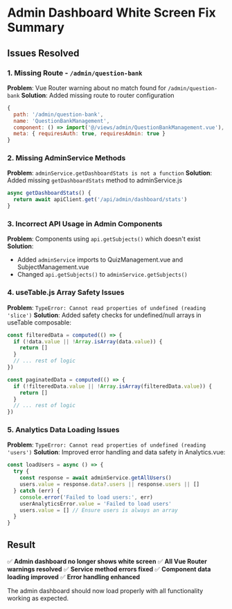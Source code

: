 # Admin Dashboard White Screen Fix Summary

## Issues Resolved

### 1. Missing Route - `/admin/question-bank`
**Problem**: Vue Router warning about no match found for `/admin/question-bank`
**Solution**: Added missing route to router configuration
```javascript
{
  path: '/admin/question-bank',
  name: 'QuestionBankManagement',
  component: () => import('@/views/admin/QuestionBankManagement.vue'),
  meta: { requiresAuth: true, requiresAdmin: true }
}
```

### 2. Missing AdminService Methods
**Problem**: `adminService.getDashboardStats is not a function`
**Solution**: Added missing `getDashboardStats` method to adminService.js
```javascript
async getDashboardStats() {
  return await apiClient.get('/api/admin/dashboard/stats')
}
```

### 3. Incorrect API Usage in Admin Components
**Problem**: Components using `api.getSubjects()` which doesn't exist
**Solution**: 
- Added `adminService` imports to QuizManagement.vue and SubjectManagement.vue
- Changed `api.getSubjects()` to `adminService.getSubjects()`

### 4. useTable.js Array Safety Issues
**Problem**: `TypeError: Cannot read properties of undefined (reading 'slice')`
**Solution**: Added safety checks for undefined/null arrays in useTable composable:
```javascript
const filteredData = computed(() => {
  if (!data.value || !Array.isArray(data.value)) {
    return []
  }
  // ... rest of logic
})

const paginatedData = computed(() => {
  if (!filteredData.value || !Array.isArray(filteredData.value)) {
    return []
  }
  // ... rest of logic
})
```

### 5. Analytics Data Loading Issues
**Problem**: `TypeError: Cannot read properties of undefined (reading 'users')`
**Solution**: Improved error handling and data safety in Analytics.vue:
```javascript
const loadUsers = async () => {
  try {
    const response = await adminService.getAllUsers()
    users.value = response.data?.users || response.users || []
  } catch (err) {
    console.error('Failed to load users:', err)
    userAnalyticsError.value = 'Failed to load users'
    users.value = [] // Ensure users is always an array
  }
}
```

## Result
✅ **Admin dashboard no longer shows white screen**
✅ **All Vue Router warnings resolved**
✅ **Service method errors fixed**
✅ **Component data loading improved**
✅ **Error handling enhanced**

The admin dashboard should now load properly with all functionality working as expected.
